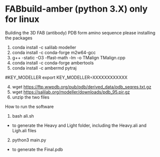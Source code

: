 # FABbuild-amber (python 3.X) only for linux 
Building the 3D FAB (antibody) PDB form amino sequence
please installing the packages

1. conda install -c salilab modeller
2. conda install -c conda-forge m2w64-gcc
3. g++ -static -O3 -ffast-math -lm -o TMalign TMalign.cpp
4. conda install -c conda-forge ambertools
5. conda install -c ambermd pytraj

#KEY_MODELLER
export KEY_MODELLER=XXXXXXXXXXXX

4. wget https://ftp.wwpdb.org/pub/pdb/derived_data/pdb_seqres.txt.gz
5. wget https://salilab.org/modeller/downloads/pdb_95.pir.gz
6. unzip the two files

How to run the software 
1. bash ali.sh 
- to generate the Heavy and Light folder, including the Heavy.ali and Ligh.ali files

2. python3 main.py
- to generate the Final.pdb
